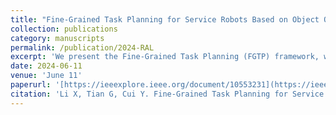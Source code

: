 ```yaml
---
title: "Fine-Grained Task Planning for Service Robots Based on Object Ontology Knowledge via Large Language Models"
collection: publications
category: manuscripts
permalink: /publication/2024-RAL
excerpt: 'We present the Fine-Grained Task Planning (FGTP) framework, which uses object ontology and Large Language Models (LLMs) to create detailed action plans. FGTP processes text and images to understand object attributes and uses logic-based reasoning to find alternatives if tasks fail. Tests in VirtualHome and with the TIAGo robot confirm its effectiveness.'
date: 2024-06-11
venue: 'June 11'
paperurl: '[https://ieeexplore.ieee.org/document/10553231](https://ieeexplore.ieee.org/document/10553231)'
citation: 'Li X, Tian G, Cui Y. Fine-Grained Task Planning for Service Robots Based on Object Ontology Knowledge Via Large Language Models[J]. IEEE Robotics and Automation Letters, 2024.'
---
```

